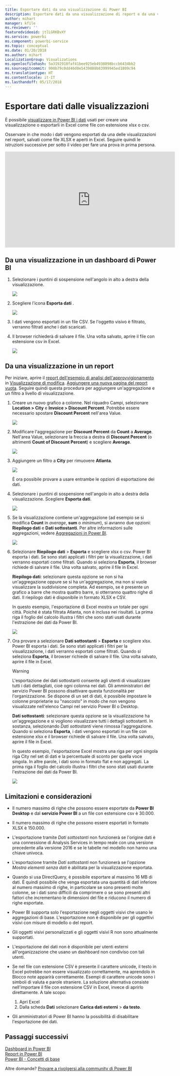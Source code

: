 ```yaml
---
title: Esportare dati da una visualizzazione di Power BI
description: Esportare dati da una visualizzazione di report e da una visualizzazione di dashboard e visualizzarli in Excel.
author: mihart
manager: kfile
ms.reviewer: ''
featuredvideoid: jtlLGRKBvXY
ms.service: powerbi
ms.component: powerbi-service
ms.topic: conceptual
ms.date: 01/20/2018
ms.author: mihart
LocalizationGroup: Visualizations
ms.openlocfilehash: 5a3192910faf41bee925eb4938098bccb6434bb2
ms.sourcegitcommit: 998b79c0dd46d0e5439888b83999945ed1809c94
ms.translationtype: HT
ms.contentlocale: it-IT
ms.lasthandoff: 05/17/2018
---
```

# <a name="export-data-from-visualizations"></a>Esportare dati dalle visualizzazioni
È possibile [visualizzare in Power BI i dati](service-reports-show-data.md) usati per creare una visualizzazione o esportarli in Excel come file con estensione xlsx o csv.   

Osservare in che modo i dati vengono esportati da una delle visualizzazioni nel report, salvati come file XLSX e aperti in Excel. Seguire quindi le istruzioni successive per sotto il video per fare una prova in prima persona.

<iframe width="560" height="315" src="https://www.youtube.com/embed/KjheMTGjDXw" frameborder="0" allowfullscreen></iframe>

## <a name="from-a-visualization-on-a-power-bi-dashboard"></a>Da una visualizzazione in un dashboard di Power BI
1. Selezionare i puntini di sospensione nell'angolo in alto a destra della visualizzazione.
   
    ![](media/power-bi-visualization-export-data/pbi-export-tile3.png)
2. Scegliere l’icona  **Esporta dati** .
   
    ![](media/power-bi-visualization-export-data/pbi_export_dash.png)
3. I dati vengono esportati in un file CSV. Se l'oggetto visivo è filtrato, verranno filtrati anche i dati scaricati.
4. Il browser richiederà di salvare il file.  Una volta salvato, aprire il file con estensione csv in Excel.
   
    ![](media/power-bi-visualization-export-data/pbi-export-to-excel.png)

## <a name="from-a-visualization-in-a-report"></a>Da una visualizzazione in un report
Per iniziare, aprire il [report dell'esempio di analisi dell'approvvigionamento](sample-procurement.md) in [Visualizzazione di modifica](service-reading-view-and-editing-view.md). [Aggiungere una nuova pagina del report vuota](power-bi-report-add-page.md). Seguire quindi questa procedura per aggiungere un'aggregazione e un filtro a livello di visualizzazione.

1. Creare un nuovo grafico a colonne.  Nel riquadro Campi, selezionare **Location > City** e **Invoice > Discount Percent**.  Potrebbe essere necessario spostare **Discount Percent** nell'area Value. 
   
    ![](media/power-bi-visualization-export-data/power-bi-export-data3.png)
2. Modificare l'aggregazione per **Discount Percent** da **Count** a **Average**. Nell'area Value, selezionare la freccia a destra di **Discount Percent** (o altrimenti **Count of Discount Percent**) e scegliere **Average**.
   
    ![](media/power-bi-visualization-export-data/power-bi-export-data6.png)
3. Aggiungere un filtro a **City** per rimuovere **Atlanta**.
   
   ![](media/power-bi-visualization-export-data/power-bi-export-data4.png)
   
   È ora possibile provare a usare entrambe le opzioni di esportazione dei dati.
4. Selezionare i puntini di sospensione nell'angolo in alto a destra della visualizzazione. Scegliere  **Esporta dati**.
   
   ![](media/power-bi-visualization-export-data/power-bi-export-data2.png)
5. Se la visualizzazione contiene un'aggregazione (ad esempio se si modifica **Count** in *average*, **sum** o *minimum*), si avranno due opzioni: **Riepilogo dati** e **Dati sottostanti**. Per altre informazioni sulle aggregazioni, vedere [Aggregazioni in Power BI](service-aggregates.md).
   
    ![](media/power-bi-visualization-export-data/power-bi-export-data5.png)
6. Selezionare **Riepilogo dati** > **Esporta** e scegliere xlsx o csv. Power BI esporta i dati.  Se sono stati applicati i filtri per la visualizzazione, i dati verranno esportati come filtrati. Quando si seleziona **Esporta**, il browser richiede di salvare il file. Una volta salvato, aprire il file in Excel.
   
   **Riepilogo dati**: selezionare questa opzione se non si ha un'aggregazione oppure se si ha un'aggregazione, ma non si vuole visualizzare la suddivisione completa. Ad esempio, se è presente un grafico a barre che mostra quattro barre, si otterranno quattro righe di dati. Il riepilogo dati è disponibile in formato XLSX e CSV.
   
   In questo esempio, l'esportazione di Excel mostra un totale per ogni città. Poiché è stata filtrata Atlanta, non è inclusa nei risultati.  La prima riga il foglio del calcolo illustra i filtri che sono stati usati durante l'estrazione dei dati da Power BI.
   
   ![](media/power-bi-visualization-export-data/power-bi-export-data7.png)
7. Ora provare a selezionare **Dati sottostanti** > **Esporta** e scegliere xlsx. Power BI esporta i dati. Se sono stati applicati i filtri per la visualizzazione, i dati verranno esportati come filtrati. Quando si seleziona **Esporta**, il browser richiede di salvare il file. Una volta salvato, aprire il file in Excel.
   
   >[!WARNING]
   >L'esportazione dei dati sottostanti consente agli utenti di visualizzare tutti i dati dettagliati, cioè ogni colonna nei dati. Gli amministratori del servizio Power BI possono disattivare questa funzionalità per l'organizzazione. Se dispone di un set di dati, è possibile impostare le colonne proprietarie su "nascosto" in modo che non vengono visualizzate nell'elenco Campi nel servizio Power BI o Desktop.
   
   
   **Dati sottostanti**: selezionare questa opzione se la visualizzazione ha un'aggregazione e si vogliono visualizzare tutti i dettagli sottostanti. In sostanza, selezionando *Dati sottostanti* viene rimossa l'aggregazione. Quando si seleziona **Esporta**, i dati vengono esportati in un file con estensione xlsx e il browser richiede di salvare il file. Una volta salvato, aprire il file in Excel.
   
   In questo esempio, l'esportazione Excel mostra una riga per ogni singola riga City nel set di dati e la percentuale di sconto per quella voce singola. In altre parole, i dati sono in formato flat e non aggregati. La prima riga il foglio del calcolo illustra i filtri che sono stati usati durante l'estrazione dei dati da Power BI.  
   
   ![](media/power-bi-visualization-export-data/power-bi-export-data8.png)

## <a name="limitations-and-considerations"></a>Limitazioni e considerazioni
* Il numero massimo di righe che possono essere esportate da **Power BI Desktop** e dal **servizio Power BI** a un file con estensione csv è 30.000.
* Il numero massimo di righe che possono essere esportati in formato XLSX è 150.000.
* L'esportazione tramite *Dati sottostanti* non funzionerà se l'origine dati è una connessione di Analysis Services in tempo reale con una versione precedente alla versione 2016 e se le tabelle nel modello non hanno una chiave univoca.  
* L'esportazione tramite *Dati sottostanti* non funzionerà se l'opzione *Mostra elementi senza dati* è abilitata per la visualizzazione esportata.
* Quando si usa DirectQuery, è possibile esportare al massimo 16 MB di dati. È quindi possibile che venga esportata una quantità di dati inferiore al numero massimo di righe, in particolare se sono presenti molte colonne, se i dati sono difficili da comprimere o se sono presenti altri fattori che incrementano le dimensioni del file e riducono il numero di righe esportate.
* Power BI supporta solo l'esportazione negli oggetti visivi che usano le aggregazioni di base. L'esportazione non è disponibile per gli oggettivi visivi con misure di modello o del report.
* Gli oggetti visivi personalizzati e gli oggetti visivi R non sono attualmente supportati.
* L'esportazione dei dati non è disponibile per utenti esterni all'organizzazione che usano un dashboard non condiviso con tali utenti. 
* Se nel file con estensione CSV è presente il carattere unicode, il testo in Excel potrebbe non essere visualizzato correttamente, ma aprendolo in Blocco note apparirà correttamente. Esempi di carattere unicode sono i simboli di valuta e parole straniere. La soluzione alternativa consiste nell'importare il file con estensione CSV in Excel, invece di aprirlo direttamente. A tale scopo:
  
  1. Apri Excel
  2. Dalla scheda **Dati** selezionare **Carica dati esterni** > **da testo**.
* Gli amministratori di Power BI hanno la possibilità di disabilitare l'esportazione dei dati.

## <a name="next-steps"></a>Passaggi successivi
[Dashboard in Power BI](service-dashboards.md)  
[Report in Power BI](service-reports.md)  
[Power BI - Concetti di base](service-basic-concepts.md)

Altre domande? [Provare a rivolgersi alla community di Power BI](http://community.powerbi.com/)

